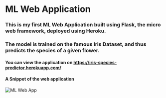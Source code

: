 # ML Web Application

### This is my first ML Web Application built using Flask, the micro web framework, deployed using Heroku.

### The model is trained on the famous Iris Dataset, and thus predicts the species of a given flower.

#### You can view the application on <https://iris-species-predictor.herokuapp.com/>

#### A Snippet of the web application
![ML Web App](https://user-images.githubusercontent.com/61016383/93663429-a25fc080-fa85-11ea-80a5-bd1790767bb4.gif)
